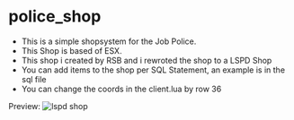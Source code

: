 # police_shop

- This is a simple shopsystem for the Job Police. 
- This Shop is based of ESX.
- This shop i created by RSB and i rewroted the shop to a LSPD Shop 
- You can add items to the shop per SQL Statement, an example is in the sql file
- You can change the coords in the client.lua by row 36

Preview:
![lspd shop](https://user-images.githubusercontent.com/86840128/139601807-b0604035-c1a1-47a7-8d51-715a1080ce50.png)
